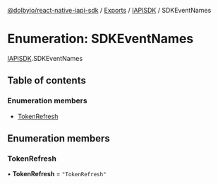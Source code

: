 [@dolbyio/react-native-iapi-sdk](../README.md) / [Exports](../modules.md) / [IAPISDK](../modules/IAPISDK.md) / SDKEventNames

# Enumeration: SDKEventNames

[IAPISDK](../modules/IAPISDK.md).SDKEventNames

## Table of contents

### Enumeration members

- [TokenRefresh](IAPISDK.SDKEventNames.md#tokenrefresh)

## Enumeration members

### TokenRefresh

• **TokenRefresh** = `"TokenRefresh"`
